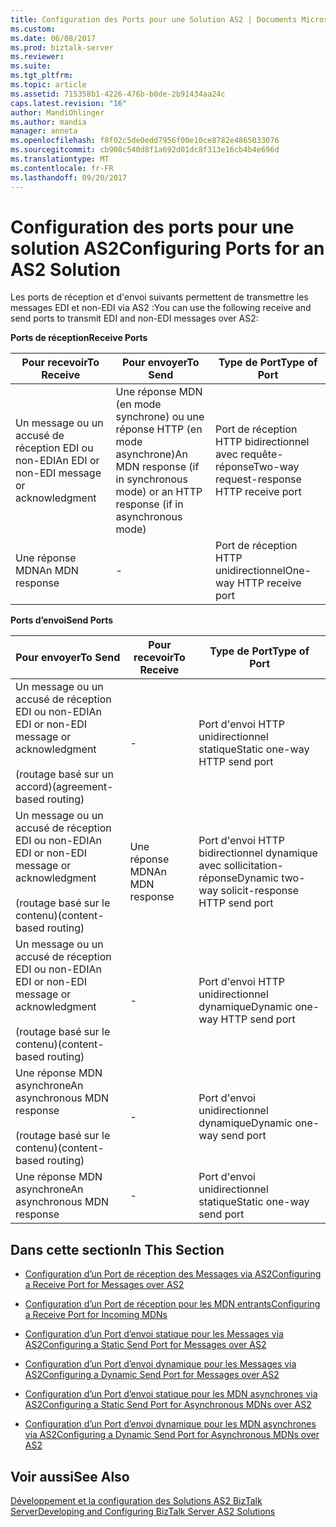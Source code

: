 ```yaml
---
title: Configuration des Ports pour une Solution AS2 | Documents Microsoft
ms.custom: 
ms.date: 06/08/2017
ms.prod: biztalk-server
ms.reviewer: 
ms.suite: 
ms.tgt_pltfrm: 
ms.topic: article
ms.assetid: 715358b1-4226-476b-b0de-2b91434aa24c
caps.latest.revision: "16"
author: MandiOhlinger
ms.author: mandia
manager: anneta
ms.openlocfilehash: f8f02c5de0edd7956f00e10ce8782e4865033076
ms.sourcegitcommit: cb908c540d8f1a692d01dc8f313e16cb4b4e696d
ms.translationtype: MT
ms.contentlocale: fr-FR
ms.lasthandoff: 09/20/2017
---
```

# <a name="configuring-ports-for-an-as2-solution"></a><span data-ttu-id="3cdd0-102">Configuration des ports pour une solution AS2</span><span class="sxs-lookup"><span data-stu-id="3cdd0-102">Configuring Ports for an AS2 Solution</span></span>
<span data-ttu-id="3cdd0-103">Les ports de réception et d'envoi suivants permettent de transmettre les messages EDI et non-EDI via AS2 :</span><span class="sxs-lookup"><span data-stu-id="3cdd0-103">You can use the following receive and send ports to transmit EDI and non-EDI messages over AS2:</span></span>  
  
 <span data-ttu-id="3cdd0-104">**Ports de réception**</span><span class="sxs-lookup"><span data-stu-id="3cdd0-104">**Receive Ports**</span></span>  
  
|<span data-ttu-id="3cdd0-105">Pour recevoir</span><span class="sxs-lookup"><span data-stu-id="3cdd0-105">To Receive</span></span>|<span data-ttu-id="3cdd0-106">Pour envoyer</span><span class="sxs-lookup"><span data-stu-id="3cdd0-106">To Send</span></span>|<span data-ttu-id="3cdd0-107">Type de Port</span><span class="sxs-lookup"><span data-stu-id="3cdd0-107">Type of Port</span></span>|  
|----------------|-------------|------------------|  
|<span data-ttu-id="3cdd0-108">Un message ou un accusé de réception EDI ou non-EDI</span><span class="sxs-lookup"><span data-stu-id="3cdd0-108">An EDI or non-EDI message or acknowledgment</span></span>|<span data-ttu-id="3cdd0-109">Une réponse MDN (en mode synchrone) ou une réponse HTTP (en mode asynchrone)</span><span class="sxs-lookup"><span data-stu-id="3cdd0-109">An MDN response (if in synchronous mode) or an HTTP response (if in asynchronous mode)</span></span>|<span data-ttu-id="3cdd0-110">Port de réception HTTP bidirectionnel avec requête-réponse</span><span class="sxs-lookup"><span data-stu-id="3cdd0-110">Two-way request-response HTTP receive port</span></span>|  
|<span data-ttu-id="3cdd0-111">Une réponse MDN</span><span class="sxs-lookup"><span data-stu-id="3cdd0-111">An MDN response</span></span>|-|<span data-ttu-id="3cdd0-112">Port de réception HTTP unidirectionnel</span><span class="sxs-lookup"><span data-stu-id="3cdd0-112">One-way HTTP receive port</span></span>|  
  
 <span data-ttu-id="3cdd0-113">**Ports d’envoi**</span><span class="sxs-lookup"><span data-stu-id="3cdd0-113">**Send Ports**</span></span>  
  
|<span data-ttu-id="3cdd0-114">Pour envoyer</span><span class="sxs-lookup"><span data-stu-id="3cdd0-114">To Send</span></span>|<span data-ttu-id="3cdd0-115">Pour recevoir</span><span class="sxs-lookup"><span data-stu-id="3cdd0-115">To Receive</span></span>|<span data-ttu-id="3cdd0-116">Type de Port</span><span class="sxs-lookup"><span data-stu-id="3cdd0-116">Type of Port</span></span>|  
|-------------|----------------|------------------|  
|<span data-ttu-id="3cdd0-117">Un message ou un accusé de réception EDI ou non-EDI</span><span class="sxs-lookup"><span data-stu-id="3cdd0-117">An EDI or non-EDI message or acknowledgment</span></span><br /><br /> <span data-ttu-id="3cdd0-118">(routage basé sur un accord)</span><span class="sxs-lookup"><span data-stu-id="3cdd0-118">(agreement-based routing)</span></span>|-|<span data-ttu-id="3cdd0-119">Port d'envoi HTTP unidirectionnel statique</span><span class="sxs-lookup"><span data-stu-id="3cdd0-119">Static one-way HTTP send port</span></span>|  
|<span data-ttu-id="3cdd0-120">Un message ou un accusé de réception EDI ou non-EDI</span><span class="sxs-lookup"><span data-stu-id="3cdd0-120">An EDI or non-EDI message or acknowledgment</span></span><br /><br /> <span data-ttu-id="3cdd0-121">(routage basé sur le contenu)</span><span class="sxs-lookup"><span data-stu-id="3cdd0-121">(content-based routing)</span></span>|<span data-ttu-id="3cdd0-122">Une réponse MDN</span><span class="sxs-lookup"><span data-stu-id="3cdd0-122">An MDN response</span></span>|<span data-ttu-id="3cdd0-123">Port d'envoi HTTP bidirectionnel dynamique avec sollicitation-réponse</span><span class="sxs-lookup"><span data-stu-id="3cdd0-123">Dynamic two-way solicit-response HTTP send port</span></span>|  
|<span data-ttu-id="3cdd0-124">Un message ou un accusé de réception EDI ou non-EDI</span><span class="sxs-lookup"><span data-stu-id="3cdd0-124">An EDI or non-EDI message or acknowledgment</span></span><br /><br /> <span data-ttu-id="3cdd0-125">(routage basé sur le contenu)</span><span class="sxs-lookup"><span data-stu-id="3cdd0-125">(content-based routing)</span></span>|-|<span data-ttu-id="3cdd0-126">Port d'envoi HTTP unidirectionnel dynamique</span><span class="sxs-lookup"><span data-stu-id="3cdd0-126">Dynamic one-way HTTP send port</span></span>|  
|<span data-ttu-id="3cdd0-127">Une réponse MDN asynchrone</span><span class="sxs-lookup"><span data-stu-id="3cdd0-127">An asynchronous MDN response</span></span><br /><br /> <span data-ttu-id="3cdd0-128">(routage basé sur le contenu)</span><span class="sxs-lookup"><span data-stu-id="3cdd0-128">(content-based routing)</span></span>|-|<span data-ttu-id="3cdd0-129">Port d'envoi unidirectionnel dynamique</span><span class="sxs-lookup"><span data-stu-id="3cdd0-129">Dynamic one-way send port</span></span>|  
|<span data-ttu-id="3cdd0-130">Une réponse MDN asynchrone</span><span class="sxs-lookup"><span data-stu-id="3cdd0-130">An asynchronous MDN response</span></span>|-|<span data-ttu-id="3cdd0-131">Port d'envoi unidirectionnel statique</span><span class="sxs-lookup"><span data-stu-id="3cdd0-131">Static one-way send port</span></span>|  
  
## <a name="in-this-section"></a><span data-ttu-id="3cdd0-132">Dans cette section</span><span class="sxs-lookup"><span data-stu-id="3cdd0-132">In This Section</span></span>  
  
-   [<span data-ttu-id="3cdd0-133">Configuration d’un Port de réception des Messages via AS2</span><span class="sxs-lookup"><span data-stu-id="3cdd0-133">Configuring a Receive Port for Messages over AS2</span></span>](../core/configuring-a-receive-port-for-messages-over-as2.md)  
  
-   [<span data-ttu-id="3cdd0-134">Configuration d’un Port de réception pour les MDN entrants</span><span class="sxs-lookup"><span data-stu-id="3cdd0-134">Configuring a Receive Port for Incoming MDNs</span></span>](../core/configuring-a-receive-port-for-incoming-mdns.md)  
  
-   [<span data-ttu-id="3cdd0-135">Configuration d’un Port d’envoi statique pour les Messages via AS2</span><span class="sxs-lookup"><span data-stu-id="3cdd0-135">Configuring a Static Send Port for Messages over AS2</span></span>](../core/configuring-a-static-send-port-for-messages-over-as2.md)  
  
-   [<span data-ttu-id="3cdd0-136">Configuration d’un Port d’envoi dynamique pour les Messages via AS2</span><span class="sxs-lookup"><span data-stu-id="3cdd0-136">Configuring a Dynamic Send Port for Messages over AS2</span></span>](../core/configuring-a-dynamic-send-port-for-messages-over-as2.md)  
  
-   [<span data-ttu-id="3cdd0-137">Configuration d’un Port d’envoi statique pour les MDN asynchrones via AS2</span><span class="sxs-lookup"><span data-stu-id="3cdd0-137">Configuring a Static Send Port for Asynchronous MDNs over AS2</span></span>](../core/configuring-a-static-send-port-for-asynchronous-mdns-over-as2.md)  
  
-   [<span data-ttu-id="3cdd0-138">Configuration d’un Port d’envoi dynamique pour les MDN asynchrones via AS2</span><span class="sxs-lookup"><span data-stu-id="3cdd0-138">Configuring a Dynamic Send Port for Asynchronous MDNs over AS2</span></span>](../core/configuring-a-dynamic-send-port-for-asynchronous-mdns-over-as2.md)  
  
## <a name="see-also"></a><span data-ttu-id="3cdd0-139">Voir aussi</span><span class="sxs-lookup"><span data-stu-id="3cdd0-139">See Also</span></span>  
 [<span data-ttu-id="3cdd0-140">Développement et la configuration des Solutions AS2 BizTalk Server</span><span class="sxs-lookup"><span data-stu-id="3cdd0-140">Developing and Configuring BizTalk Server AS2 Solutions</span></span>](../core/developing-and-configuring-biztalk-server-as2-solutions.md)